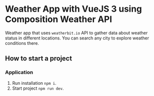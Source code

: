 # Weather App with VueJS 3 using Composition Weather API

Weather app that uses ```weatherbit.io``` API to gather data about weather status in different locations. You can search any city to explore weather conditions there.

## How to start a project

### Application

1. Run installation ```npm i```.
2. Start project ```npm run dev```.